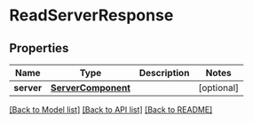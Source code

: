 # ReadServerResponse

## Properties
Name | Type | Description | Notes
------------ | ------------- | ------------- | -------------
**server** | [**ServerComponent**](ServerComponent.md) |  | [optional] 

[[Back to Model list]](../README.md#documentation-for-models) [[Back to API list]](../README.md#documentation-for-api-endpoints) [[Back to README]](../README.md)


